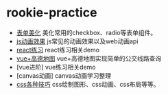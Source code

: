 # rookie-practice

* [表单美化][form] 美化常用的checkbox、radio等表单组件。
* [js动画效果][jsAnimation] js常见的动画效果以及web动画api
* [react练习][react] react练习相关demo
* [vue+高德地图][vue-map] vue+高德地图实现简单的公交线路查询
* [vue进阶] vue练习相关demo
* [canvas动画] canvas动画学习整理
* [css各种技巧][css-skills] css绘制图形、css动画、css布局等等。

[form]:https://github.com/mHeartbeats/rookie-practice/blob/master/form-beautify/menu.md
[jsAnimation]:https://github.com/mHeartbeats/rookie-practice/blob/master/js-animations/menu.md
[react]:https://github.com/pokerLife/rookie-practice/tree/master/react
[vue-map]:https://github.com/pokerLife/rookie-practice/tree/master/vue/map
[css-skills]:https://github.com/pokerLife/rookie-practice/tree/master/css-skills

